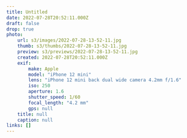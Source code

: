 ```yaml
---
title: Untitled
date: 2022-07-28T20:52:11.000Z
draft: false
drop: true
photo:
    url: s3/images/2022-07-28-13-52-11.jpg
    thumb: s3/thumbs/2022-07-28-13-52-11.jpg
    preview: s3/previews/2022-07-28-13-52-11.jpg
    created: 2022-07-28T20:52:11.000Z
    exif:
        make: Apple
        model: "iPhone 12 mini"
        lens: "iPhone 12 mini back dual wide camera 4.2mm f/1.6"
        iso: 250
        aperture: 1.6
        shutter_speed: 1/60
        focal_length: "4.2 mm"
        gps: null
    title: null
    caption: null
links: []
---
```

